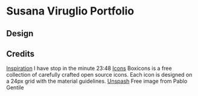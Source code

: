 
# Susana Viruglio Portfolio

## Design

## Credits

[Inspiration](https://www.youtube.com/watch?v=Tkp3FDgOueM&list=PLA9oyBlTfuCi76n9Bz0cJkbgg1WU09xg0&index=2)
I have stop in the minute 23:48
[Icons](https://boxicons.com/)
Boxicons is a free collection of carefully crafted open source icons. Each icon is designed on a 24px grid with the material guidelines.
[Unspash](https://unsplash.com/photos/hello-neon-light-signage-3MYvgsH1uK0)
Free image from Pablo Gentile
